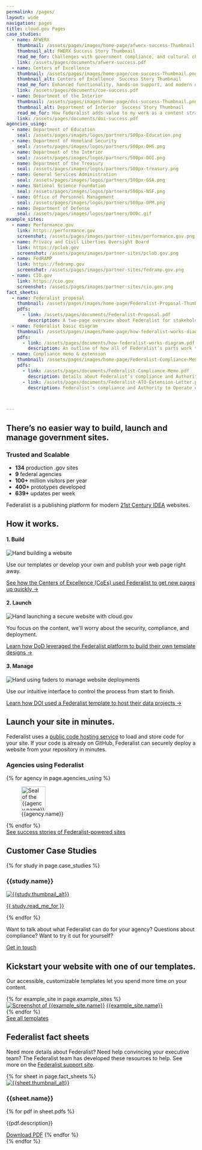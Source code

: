 ```yaml
---
permalink: /pages/
layout: wide
navigation: pages
title: cloud.gov Pages
case_studies:
  - name: AFWERX
    thumbnail: /assets/pages/images/home-page/afwerx-success-Thumbnail.png
    thumbnail_alt: FWERX Success Story Thumbnail
    read_me_for: Challenges with government compliance, and cultural challenges switching to Cloud solutions
    link: /assets/pages/documents/afwerx-success.pdf
  - name: Centers of Excellence
    thumbnail: /assets/pages/images/home-page/coe-success-Thumbnail.png
    thumbnail_alt: Centers of Excellence  Success Story Thumbnail
    read_me_for: Enhanced functionality, hands-on support, and modern design
    link: /assets/pages/documents/coe-success.pdf
  - name: Department of the Interior
    thumbnail: /assets/pages/images/home-page/doi-success-Thumbnail.png
    thumbnail_alt: Department of Interior  Success Story Thumbnail
    read_me_for: How Federalist adds value to my work as a content strategist
    link: /assets/pages/documents/doi-success.pdf
agencies_using:
  - name: Department of Education
    seal: /assets/pages/images/logos/partners/500px-Education.png
  - name: Department of Homeland Security
    seal: /assets/pages/images/logos/partners/500px-DHS.png
  - name: Department of the Interior
    seal: /assets/pages/images/logos/partners/500px-DOI.png
  - name: Department of the Treasury
    seal: /assets/pages/images/logos/partners/500px-treasury.png
  - name: General Services Administration
    seal: /assets/pages/images/logos/partners/500px-GSA.png
  - name: National Science Foundation
    seal: /assets/pages/images/logos/partners/500px-NSF.png
  - name: Office of Personnel Management
    seal: /assets/pages/images/logos/partners/500px-OPM.png
  - name: Department of Defense
    seal: /assets/pages/images/logos/partners/DODc.gif
example_sites:
  - name: Performance.gov
    link: https://performance.gov
    screenshot: /assets/pages/images/partner-sites/performance.gov.png
  - name: Privacy and Civil Liberties Oversight Board
    link: https://pclob.gov
    screenshot: /assets/pages/images/partner-sites/pclob.gov.png
  - name: FedRAMP
    link: https://fedramp.gov
    screenshot: /assets/pages/images/partner-sites/fedramp.gov.png
  - name: CIO.gov
    link: https://cio.gov
    screenshot: /assets/pages/images/partner-sites/cio.gov.png
fact_sheets:
  - name: Federalist proposal
    thumbnail: /assets/pages/images/home-page/Federalist-Proposal-Thumbnail.png
    pdfs:
      - link: /assets/pages/documents/Federalist-Proposal.pdf
        description: A two-page overview about Federalist for stakeholder briefings
  - name: Federalist basic diagram
    thumbnail: /assets/pages/images/home-page/how-federalist-works-diagram-Thumbnail.jpg
    pdfs:
      - link: /assets/pages/documents/how-federalist-works-diagram.pdf
        description: An outline of how all of Federalist’s parts work together.
  - name: Compliance memo & extension
    thumbnail: /assets/pages/images/home-page/Federalist-Compliance-Memo-Thumbnail.jpg
    pdfs:
      - link: /assets/pages/documents/Federalist-Compliance-Memo.pdf
        description: Details about Federalist’s compliance and Authority to Operate.
      - link: /assets/pages/documents/Federalist-ATO-Extension-Letter.pdf
        description: Federalist’s compliance and Authority to Operate extension



---
```


<section class="usa-section">
  <div class="grid-container maxw-desktop site-welcome">
    <div class="grid-row grid-gap">
    <div class="tablet:grid-col-7">
      <h1>There’s no easier way to build, launch and manage government sites.</h1>
    </div>
    <div class="tablet:grid-col-4 tablet:grid-offset-1 usa-prose margin-top-5">
        <h3>Trusted and Scalable</h3>
        <ul class="margin-left-1">
          <li class=""><b>134</b> production .gov sites</li>
          <li class=""><b>9</b> federal agencies</li>
          <li class=""><b>100+</b> million visitors per year</li>
          <li class=""><b>400+</b> prototypes developed</li>
          <li class=""><b>639+</b> updates per week</li>
        </ul>
    </div>
    </div>
    <div class="grid-row grid-gap">
      <p class="usa-intro">
        Federalist is a publishing platform for modern <a href="{{site.baseurl}}{% link _pages/pages/documentation/21st-century-idea.md %}">21st Century IDEA</a> websites.
      </p>
    </div>
  </div>
</section>

<section class="usa-graphic-list usa-section usa-section--dark">
<div class="grid-container maxw-desktop">
  <a name="How it works"></a>
  <div class="grid-row grid-gap">
    <h2>How it works.</h2>
  </div>
  <div class="grid-row">
    <div class="grid-col-4 padding-3">
      <h4 class="text-uppercase">1. Build</h4>
      <img src="{{site.baseurl}}/assets/pages/images/build.png" alt="Hand building a website">
      <p>Use our templates or develop your own and publish your web page right away.</p>
      <a class="font-body-3xs line-height-sans-1" href="{{site.baseurl}}/assets/pages/documents/coe-success.pdf">See how the Centers of Excellence (CoEs) used Federalist to get new pages up <span class="text-no-wrap">quickly →</span></a>
    </div> 
    <div class="grid-col-4 padding-3">
      <h4 class="text-uppercase">2. Launch</h4>
      <img src="{{site.baseurl}}/assets/pages/images/launch.png" alt="Hand launching a secure website with cloud.gov">
      <p>You focus on the content, we'll worry about the security, compliance, and deployment.</p>
      <a class="font-body-3xs line-height-sans-1" href="{{site.baseurl}}/assets/pages/documents/afwerx-success.pdf">Learn how DoD leveraged the Federalist platform to build their own template <span class="text-no-wrap">designs →</span></a>
    </div> 
    <div class="grid-col-4 padding-3">
      <h4 class="text-uppercase">3. Manage</h4>
      <img src="{{site.baseurl}}/assets/pages/images/manage.png" alt="Hand using faders to manage website deployments">
      <p>Use our intuitive interface to control the process from start to finish.</p>
      <a class="font-body-3xs line-height-sans-1" href="{{site.baseurl}}/assets/pages/documents/doi-success.pdf">Learn how DOI used a Federalist template to host their data <span class="text-no-wrap">projects →</span></a>
    </div> 
  </div>
  </div>
</section>

<section class="usa-section margin-y-8">
  <div class="grid-container maxw-desktop usa-prose">
      <h2>Launch your site in minutes.</h2>
      <a name="Customers"></a>
      <p>
        Federalist uses a <a href="https://github.com/">public code hosting service</a> to load and store code for your site. If your code is already on GitHub, Federalist can securely deploy a website from your repository in minutes.
      </p>
      <h3>Agencies using Federalist</h3>
    <div class="grid-row grid-gap margin-bottom-3">
      {% for agency in page.agencies_using %}
      <div class="tablet:grid-col-3 text-center">
        <figure class="margin-0 padding-2">
          <img src="{{site.baseurl}}{{agency.seal}}" alt="Seal of the {{agency.name}}" height="64" width="64">
          <figcaption>{{agency.name}}</figcaption>
        </figure>
      </div>
      {% endfor %}
    </div>
    <a class="cg-arrow" href="{{site.baseurl}}/success-stories/">See success stories of Federalist-powered sites</a>
  </div>
</section>

<section class="usa-section margin-y-8">
  <div class="grid-container maxw-desktop">
    <h2>Customer Case Studies</h2>
    <a name="Case Studies"></a>
    <div class="grid-row grid-gap-lg">
      {% for study in page.case_studies %}
      <div class="tablet:grid-col-4 bar-top">
          <h3>{{study.name}}</h3>
          <a class="display-block border-1px border-base-lighter margin-y-2" href="{{site.base_url}}{{study.link}}"><img class="display-block" src="{{site.baseurl}}{{study.thumbnail}}" alt="{{study.thumbnail_alt}}"></a>
          <p>
            <a href="{{site.base_url}}{{study.link}}">{{ study.read_me_for }}</a>
          </p>
      </div>
      {% endfor %}
    </div>
  </div>
</section>

<section class="usa-section bg-accent-warm-light">
  <div class="grid-container maxw-desktop">
    <div class="grid-row">
      <div class="tablet:grid-col">
        <p class="usa-intro tablet:grid-col-10">
          Want to talk about what Federalist can do for your agency? Questions about compliance? Want to try it out for yourself?
        </p>
        <p><a class="usa-button usa-button--big" href="{{site.baseurl}}/pages/contact/">Get in touch</a></p>
      </div>
    </div>
  </div>
</section>

<section class="usa-section margin-y-8">
  <div class="grid-container maxw-desktop usa-prose">
    <div class="grid-row">
      <h2>Kickstart your website with one of our templates.</h2>
      <p>
        Our accessible, customizable templates let you spend more time on your content.
      </p>
    </div>
    <div class="grid-row grid-gap margin-bottom-2">
    {% for example_site in page.example_sites %}
      <div class="tablet:grid-col-6 padding-2 text-center">
        <a class="border border-base-lighter display-block margin-bottom-1" href="{{example_site.link}}"><img class="display-block" src="{{site.base_url}}{{example_site.screenshot}}" alt="Screenshot of {{example_site.name}}"></a>
        <a href="{{example_site.link}}">{{example_site.name}}</a>
      </div>
    {% endfor %}
    </div>
    <div class="grid-row">
      <a class="cg-arrow" href="{{site.baseurl}}/pages/documentation/templates/">See all templates</a>
    </div>
  </div>
</section>

<section class="usa-section margin-y-8">
  <div class="grid-container maxw-desktop">  
    <div class="grid-row">
      <h2>Federalist fact sheets</h2>
      <p class="usa-intro tablet:grid-col-10">
        Need more details about Federalist? Need help convincing your executive team? The Federalist team has developed these resources to help. See more on the <a href="{{site.baseurl}}/pages/documentation/">Federalist support site</a>.
      </p>
    </div>
    <div class="grid-row grid-gap">
      {% for sheet in page.fact_sheets %}
      <div class="tablet:grid-col-4">
        <div class="padding-2">
          <a href="{{site.base_url}}{{sheet.pdfs[0].link}}" class="display-block margin-bottom-2"><img class="border border-base-lighter display-block" src="{{site.baseurl}}{{sheet.thumbnail}}" alt="{{sheet.thumbnail_alt}}"></a>
          <h3>{{sheet.name}}</h3>
          {% for pdf in sheet.pdfs %}
          <p>
            {{pdf.description}}
          </p>
          <a class="cg-arrow" href="{{site.baseurl}}{{pdf.link}}">Download PDF</a>
          {% endfor %}
        </div>
      </div>
      {% endfor %}
    </div>
  </div>
</section>